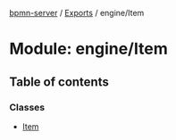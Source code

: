 [bpmn-server](../README.md) / [Exports](../modules.md) / engine/Item

# Module: engine/Item

## Table of contents

### Classes

- [Item](../classes/engine_Item.Item.md)
